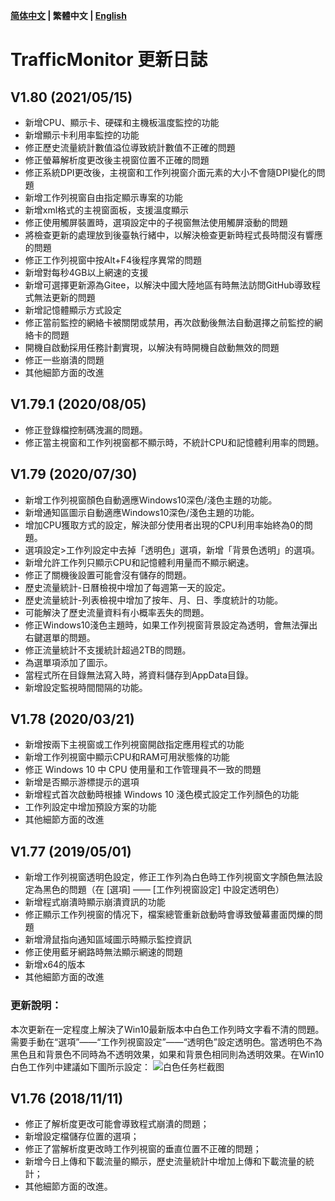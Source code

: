 **[简体中文](./update_log.md) | 繁體中文 | [English](./update_log_en-us.md)**<br>

# TrafficMonitor 更新日誌
## V1.80 (2021/05/15)

* 新增CPU、顯示卡、硬碟和主機板溫度監控的功能
* 新增顯示卡利用率監控的功能
* 修正歷史流量統計數值溢位導致統計數值不正確的問題
* 修正螢幕解析度更改後主視窗位置不正確的問題
* 修正系統DPI更改後，主視窗和工作列視窗介面元素的大小不會隨DPI變化的問題
* 新增工作列視窗自由指定顯示專案的功能
* 新增xml格式的主視窗面板，支援溫度顯示
* 修正使用觸屏裝置時，選項設定中的子視窗無法使用觸屏滾動的問題
* 將檢查更新的處理放到後臺執行緒中，以解決檢查更新時程式長時間沒有響應的問題
* 修正工作列視窗中按Alt+F4後程序異常的問題
* 新增對每秒4GB以上網速的支援
* 新增可選擇更新源為Gitee，以解決中國大陸地區有時無法訪問GitHub導致程式無法更新的問題
* 新增記憶體顯示方式設定
* 修正當前監控的網絡卡被關閉或禁用，再次啟動後無法自動選擇之前監控的網絡卡的問題
* 開機自啟動採用任務計劃實現，以解決有時開機自啟動無效的問題
* 修正一些崩潰的問題
* 其他細節方面的改進

## V1.79.1 (2020/08/05)

* 修正登錄檔控制碼洩漏的問題。
* 修正當主視窗和工作列視窗都不顯示時，不統計CPU和記憶體利用率的問題。

## V1.79 (2020/07/30)

* 新增工作列視窗顏色自動適應Windows10深色/淺色主題的功能。
* 新增通知區圖示自動適應Windows10深色/淺色主題的功能。
* 增加CPU獲取方式的設定，解決部分使用者出現的CPU利用率始終為0的問題。
* 選項設定>工作列設定中去掉「透明色」選項，新增「背景色透明」的選項。
* 新增允許工作列只顯示CPU和記憶體利用量而不顯示網速。
* 修正了關機後設置可能會沒有儲存的問題。
* 歷史流量統計-日曆檢視中增加了每週第一天的設定。
* 歷史流量統計-列表檢視中增加了按年、月、日、季度統計的功能。
* 可能解決了歷史流量資料有小概率丟失的問題。
* 修正Windows10淺色主題時，如果工作列視窗背景設定為透明，會無法彈出右鍵選單的問題。
* 修正流量統計不支援統計超過2TB的問題。
* 為選單項添加了圖示。
* 當程式所在目錄無法寫入時，將資料儲存到AppData目錄。
* 新增設定監視時間間隔的功能。

## V1.78 (2020/03/21)

* 新增按兩下主視窗或工作列視窗開啟指定應用程式的功能
* 新增工作列視窗中顯示CPU和RAM可用狀態條的功能
* 修正 Windows 10 中 CPU 使用量和工作管理員不一致的問題
* 新增是否顯示游標提示的選項
* 新增程式首次啟動時根據 Windows 10 淺色模式設定工作列顏色的功能
* 工作列設定中增加預設方案的功能
* 其他細節方面的改進

## V1.77 (2019/05/01)
* 新增工作列視窗透明色設定，修正工作列為白色時工作列視窗文字顏色無法設定為黑色的問題（在 [選項] —— [工作列視窗設定] 中設定透明色）
* 新增程式崩潰時顯示崩潰資訊的功能
* 修正顯示工作列視窗的情况下，檔案總管重新啟動時會導致螢幕畫面閃爍的問題
* 新增滑鼠指向通知區域圖示時顯示監控資訊
* 修正使用藍牙網路時無法顯示網速的問題
* 新增x64的版本
* 其他細節方面的改進
### 更新說明：
本次更新在一定程度上解決了Win10最新版本中白色工作列時文字看不清的問題。需要手動在“選項”——“工作列視窗設定”——“透明色”設定透明色。當透明色不為黑色且和背景色不同時為不透明效果，如果和背景色相同則為透明效果。在Win10白色工作列中建議如下圖所示設定：
![白色任务栏截图](https://user-images.githubusercontent.com/30562462/57004858-36b55300-6c05-11e9-89d8-9911dc99f09c.PNG)

## V1.76 (2018/11/11)
* 修正了解析度更改可能會導致程式崩潰的問題；
* 新增設定檔儲存位置的選項；
* 修正了當解析度更改時工作列視窗的垂直位置不正確的問題；
* 新增今日上傳和下載流量的顯示，歷史流量統計中增加上傳和下載流量的統計；
* 其他細節方面的改進。

